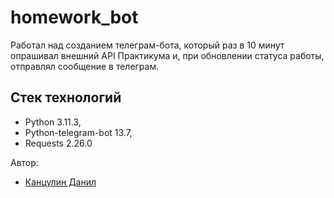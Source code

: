 # homework_bot

Работал над созданием телеграм-бота, который раз в 10 минут опрашивал внешний API Практикума и, при обновлении статуса работы, отправлял сообщение в телеграм.

## Стек технологий

* Python 3.11.3,
* Python-telegram-bot  13.7,
* Requests 2.26.0

Автор: 
* [Канцулин Данил](https://github.com/kekul78)
